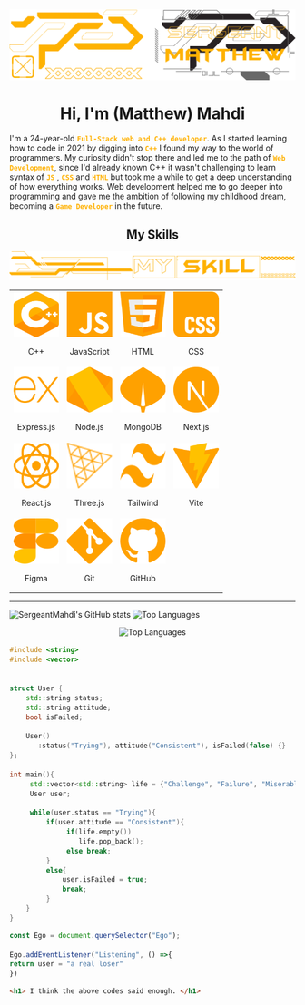 <img src="./cdn/banners/BannerMatthew2.webp" alt="Main banner">

<h1 align="center">
      Hi, I'm (Matthew) Mahdi
</h1>

<p>
   I'm a 24-year-old <strong><code style="color: #FFB100">Full-Stack web and C++ developer</code></strong>. As I started learning how to code in 2021 by digging into <strong><code style="color: #FFB100">C++</code></strong>
   I found my way to the world of programmers. My curiosity didn't stop there and led me to the path of <strong><code style="color: #FFB100">Web Development</code></strong>, since I'd already known C++ it wasn't challenging to learn syntax of <strong><code style="color: #FFB100">JS</code></strong>
   , <strong><code style="color: #FFB100">CSS</code></strong> and <strong><code style="color: #FFB100">HTML</code></strong>
   but took me a while to get a deep understanding of how everything works.
   Web development helped me to go deeper into programming and gave me the ambition of following my childhood dream, becoming a <strong><code style="color: #FFB100">Game Developer</code></strong> in the future.
</p>

<!-- Skills -->

   <h2 align="center" >My Skills</h2>
   <img src="./cdn/banners/skillsBanner.webp" alt="Skills banner"> 

   <table align="center">
      <tr>
         <td align="center">
            <img width=80 height=80 src="./cdn/svgs/skills/cpp.svg" alt="C++">
            <p align="center">
               C++
            </p>
         </td>
         <td align="center">
            <img width=80 height=80 src="./cdn/svgs/skills/javascript.svg" alt="JavaScript">
            <p>
               JavaScript
            </p>
         </td>
         <td align="center">
            <img width=80 height=80 src="./cdn/svgs/skills/html5.svg" alt="HTML">
            <p align="center">
               HTML
            </p>
         </td>
         <td align="center">
            <img width=80 height=80 src="./cdn/svgs/skills/css.svg" alt="CSS">
            <p align="center">
               CSS
            </p>
         </td>
      </tr>
      <tr>
         <td align="center">
            <img width=80 height=80 src="./cdn/svgs/skills/expressjs.svg" alt="Express.js">
            <p align="center">
               Express.js
            </p>
         </td>
         <td align="center">
            <img width=80 height=80 src="./cdn/svgs/skills/nodejs.svg" alt="Node.js">
            <p align="center">
               Node.js
            </p>
         </td>
         <td align="center">
            <img width=80 height=80 src="./cdn/svgs/skills/mongodb.svg" alt="MongoDB">
            <p align="center">
               MongoDB
            </p>
         </td>
         <td align="center">
            <img width=80 height=80 src="./cdn/svgs/skills/nextjs.svg" alt="Next.js">
            <p align="center">
               Next.js
            </p>
         </td>
      </tr>
      <tr>
         <td align="center">
            <img width=80 height=80 src="./cdn/svgs/skills/react.svg" alt="React.js">
            <p align="center">
               React.js
            </p>
         </td>
         <td align="center">
            <img width=80 height=80 src="./cdn/svgs/skills/threejs.svg" alt="Three.js">
            <p align="center">
               Three.js
            </p>
         </td>
         <td align="center">
            <img width=80 height=80 src="./cdn/svgs/skills/tailwindcss.svg" alt="Tailwind">
            <p align="center">
               Tailwind
            </p>
         </td>
         <td align="center">
            <img width=80 height=80 src="./cdn/svgs/skills/vitejs.svg" alt="Vite">
            <p align="center">
               Vite
            </p>
         </td>
      </tr>
      <tr>
         <td align="center">
            <img width=80 height=80 src="./cdn/svgs/skills/figma.svg" alt="Figma">
            <p align="center">
               Figma
            </p>
         </td>
         <td align="center">
            <img width=80 height=80 src="./cdn/svgs/skills/git.svg" alt="Git">
            <p align="center">
               Git
            </p>
         </td>
         <td align="center">
            <img width=80 height=80 src="./cdn/svgs/skills/github.svg" alt="GitHub">
            <p align="center">
               GitHub
            </p>
         </td>
      </tr>
   </table>

<!-- GitHub Stats -->
---
   <span>
      <img src="https://github-readme-stats.vercel.app/api?username=SergeantMahdi&show_icons=true&bg_color=00000000&icon_color=FFB100&text_color=FFB100&title_color=FFB100&hide_border=true&rank_icon=github" alt="SergeantMahdi's GitHub stats">
   </span>
   <span>
      <img src="https://github-readme-stats.vercel.app/api/top-langs/?username=SergeantMahdi&hide=ejs&_progress=true&hide_progress=true&bg_color=00000000&icon_color=ffd600&text_color=FFB100&title_color=FFB100&hide_border=true" alt="Top Languages">
   </span>

<p align="center">
   <img  src="https://komarev.com/ghpvc/?username=SergeantMahdi&color=ffa100&style=for-the-badge" alt="Top Languages">
</p>

```cpp
#include <string>
#include <vector>


struct User {
    std::string status;
    std::string attitude;
    bool isFailed;

    User()
       :status("Trying"), attitude("Consistent"), isFailed(false) {}
};

int main(){
     std::vector<std::string> life = {"Challenge", "Failure", "Miserableness" };
     User user;

     while(user.status == "Trying"){
         if(user.attitude == "Consistent"){
              if(life.empty())
                 life.pop_back();
              else break;
         }
         else{
             user.isFailed = true;
             break;
         }
    }
}
```

```js
const Ego = document.querySelector("Ego");

Ego.addEventListener("Listening", () =>{
return user = "a real loser"
})

```

```html
<h1> I think the above codes said enough. </h1>
```
